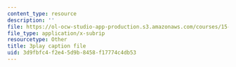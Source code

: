 ```yaml
---
content_type: resource
description: ''
file: https://ol-ocw-studio-app-production.s3.amazonaws.com/courses/15-s21-nuts-and-bolts-of-business-plans-january-iap-2014/3d9fbfc4f2e45d9b8458f17774c4db53_3vKlYA7vXOk.vtt
file_type: application/x-subrip
resourcetype: Other
title: 3play caption file
uid: 3d9fbfc4-f2e4-5d9b-8458-f17774c4db53
---
```

